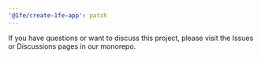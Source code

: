 ```yaml
---
'@1fe/create-1fe-app': patch
---
```


If you have questions or want to discuss this project, please visit the Issues or Discussions pages in our monorepo.